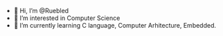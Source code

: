 - 👋 Hi, I’m @Ruebled
- 👀 I’m interested in Computer Science
- 🌱 I’m currently learning C language, Computer Arhitecture, Embedded.

<!---
Ruebled/Ruebled is a ✨ special ✨ repository because its `README.md` (this file) appears on your GitHub profile.
You can click the Preview link to take a look at your changes.
--->
